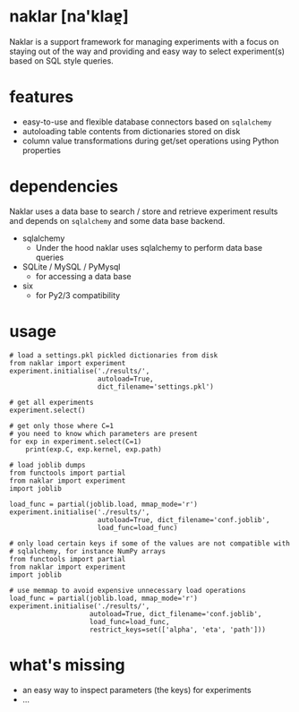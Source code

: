 naklar [na'klaɐ̯]
======

Naklar is a support framework for managing experiments with a focus on staying out of the way and providing and easy way to select experiment(s) based on SQL style queries.


features
========
- easy-to-use and flexible database connectors based on `sqlalchemy`
- autoloading table contents from dictionaries stored on disk
- column value transformations during get/set operations using Python properties

dependencies
============
Naklar uses a data base to search / store and retrieve experiment results and depends on `sqlalchemy` and some data base backend.
- sqlalchemy
  - Under the hood naklar uses sqlalchemy to perform data base queries
- SQLite / MySQL / PyMysql
  - for accessing a data base
- six
    - for Py2/3 compatibility

usage
=====
    # load a settings.pkl pickled dictionaries from disk
    from naklar import experiment
    experiment.initialise('./results/',
                          autoload=True,
                          dict_filename='settings.pkl')

    # get all experiments
    experiment.select()

    # get only those where C=1
    # you need to know which parameters are present
    for exp in experiment.select(C=1)
        print(exp.C, exp.kernel, exp.path)

    # load joblib dumps
    from functools import partial
    from naklar import experiment
    import joblib

    load_func = partial(joblib.load, mmap_mode='r')
    experiment.initialise('./results/',
                          autoload=True, dict_filename='conf.joblib',
                          load_func=load_func)

    # only load certain keys if some of the values are not compatible with
    # sqlalchemy, for instance NumPy arrays
    from functools import partial
    from naklar import experiment
    import joblib

    # use memmap to avoid expensive unnecessary load operations
    load_func = partial(joblib.load, mmap_mode='r')
    experiment.initialise('./results/',
                        autoload=True, dict_filename='conf.joblib',
                        load_func=load_func,
                        restrict_keys=set(['alpha', 'eta', 'path']))

what's missing
==============
- an easy way to inspect parameters (the keys) for experiments
- ...
